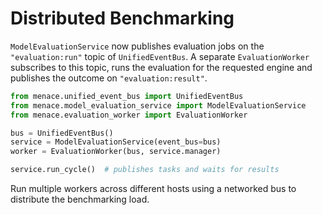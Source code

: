 # Distributed Benchmarking

`ModelEvaluationService` now publishes evaluation jobs on the `"evaluation:run"` topic of `UnifiedEventBus`. A separate `EvaluationWorker` subscribes to this topic, runs the evaluation for the requested engine and publishes the outcome on `"evaluation:result"`.

```python
from menace.unified_event_bus import UnifiedEventBus
from menace.model_evaluation_service import ModelEvaluationService
from menace.evaluation_worker import EvaluationWorker

bus = UnifiedEventBus()
service = ModelEvaluationService(event_bus=bus)
worker = EvaluationWorker(bus, service.manager)

service.run_cycle()  # publishes tasks and waits for results
```

Run multiple workers across different hosts using a networked bus to distribute the benchmarking load.
